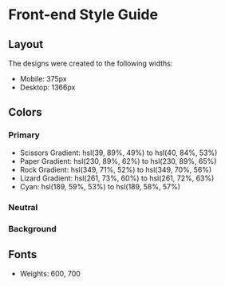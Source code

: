 # Front-end Style Guide

## Layout

The designs were created to the following widths:

- Mobile: 375px
- Desktop: 1366px

## Colors

### Primary

- Scissors Gradient: hsl(39, 89%, 49%) to hsl(40, 84%, 53%)
- Paper Gradient: hsl(230, 89%, 62%) to hsl(230, 89%, 65%)
- Rock Gradient: hsl(349, 71%, 52%) to hsl(349, 70%, 56%)
- Lizard Gradient: hsl(261, 73%, 60%) to hsl(261, 72%, 63%)
- Cyan: hsl(189, 59%, 53%) to hsl(189, 58%, 57%)

### Neutral

<!-- - Dark Text: hsl(229, 25%, 31%) -->
<!-- - Score Text: hsl(229, 64%, 46%) -->
<!-- - Header Outline: hsl(217, 16%, 45%) -->

### Background

<!-- - Radial Gradient: hsl(214, 47%, 23%) to hsl(237, 49%, 15%) -->

## Fonts

<!-- - Family: [Barlow Semi Condensed](https://fonts.google.com/specimen/Barlow+Semi+Condensed) -->
- Weights: 600, 700

